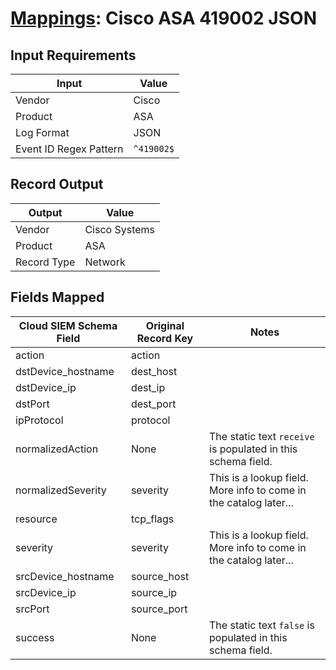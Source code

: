 # [Mappings](README.md): Cisco ASA 419002 JSON

## Input Requirements

|Input|Value|
|-----|-----|
|Vendor|Cisco|
|Product|ASA|
|Log Format|JSON|
|Event ID Regex Pattern|`^419002$`|

## Record Output

|Output|Value|
|------|-----|
|Vendor|Cisco Systems|
|Product|ASA|
|Record Type|Network|

## Fields Mapped

|Cloud SIEM Schema Field|Original Record Key|Notes|
|-----------------------|-------------------|-----|
|action|action||
|dstDevice_hostname|dest_host||
|dstDevice_ip|dest_ip||
|dstPort|dest_port||
|ipProtocol|protocol||
|normalizedAction|None|The static text `receive` is populated in this schema field.|
|normalizedSeverity|severity|This is a lookup field. More info to come in the catalog later...|
|resource|tcp_flags||
|severity|severity|This is a lookup field. More info to come in the catalog later...|
|srcDevice_hostname|source_host||
|srcDevice_ip|source_ip||
|srcPort|source_port||
|success|None|The static text `false` is populated in this schema field.|

